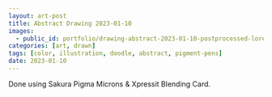 ```yaml
---
layout: art-post
title: Abstract Drawing 2023-01-10
images:
  - public_id: portfolio/drawing-abstract-2023-01-10-postprocessed-lores
categories: [art, drawn]
tags: [color, illustration, doodle, abstract, pigment-pens]
date: 2023-01-10
---
```

Done using Sakura Pigma Microns & Xpressit Blending Card.